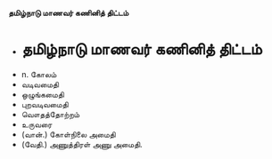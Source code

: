 **தமிழ்நாடு மாணவர் கணினித் திட்டம்**
- # தமிழ்நாடு மாணவர் கணினித் திட்டம்
- n. கோலம்
- வடிவமைதி
- ஒழுங்கமைதி
- புறவடிவமைதி
- வௌதத்தோற்றம்
- உருவரை
- (வான்.) கோள்நிலை அமைதி
- (வேதி.) அணுத்திரள் அணு அமைதி.

